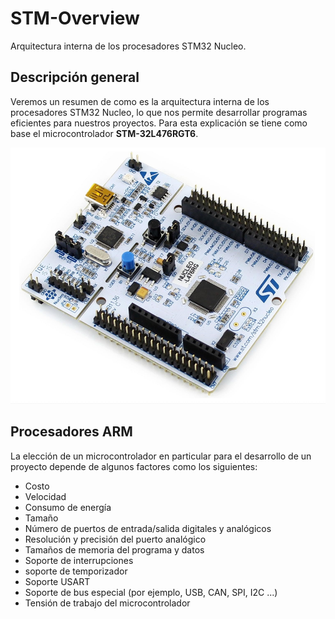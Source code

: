 # STM-Overview

Arquitectura interna de los procesadores STM32 Nucleo.
## Descripción general

Veremos un resumen de como es la arquitectura interna de los procesadores STM32 Nucleo, lo que nos permite desarrollar programas eficientes para nuestros proyectos. Para esta explicación se tiene como base el microcontrolador **STM-32L476RGT6**.

![](images/20240214174745.png)

## Procesadores ARM

La elección de un microcontrolador en particular para el desarrollo de un proyecto depende de algunos factores como los siguientes:
- Costo
- Velocidad
- Consumo de energía
- Tamaño
- Número de puertos de entrada/salida digitales y analógicos
- Resolución y precisión del puerto analógico
- Tamaños de memoria del programa y datos
- Soporte de interrupciones
- soporte de temporizador
- Soporte USART
- Soporte de bus especial (por ejemplo, USB, CAN, SPI, I2C ...)
- Tensión de trabajo del microcontrolador




